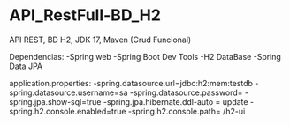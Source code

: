 # API_RestFull-BD_H2
API REST, BD H2, JDK 17, Maven (Crud Funcional)

Dependencias:
-Spring web
-Spring Boot Dev Tools
-H2 DataBase
-Spring Data JPA

application.properties:
-spring.datasource.url=jdbc:h2:mem:testdb
-spring.datasource.username=sa
-spring.datasource.password=
-spring.jpa.show-sql=true
-spring.jpa.hibernate.ddl-auto = update
-spring.h2.console.enabled=true
-spring.h2.console.path= /h2-ui
